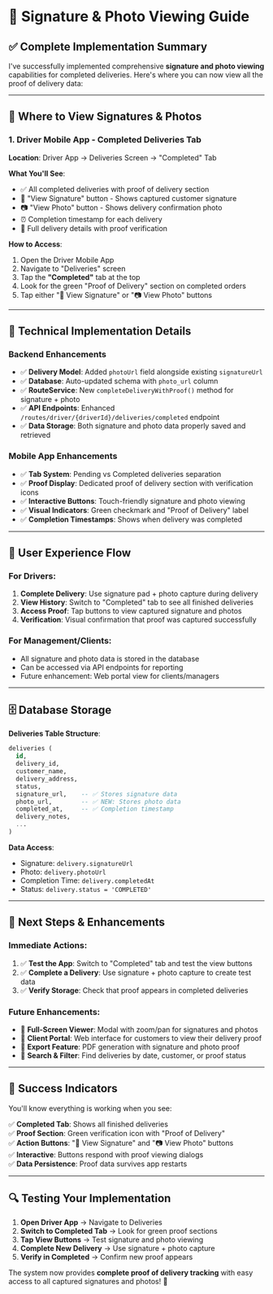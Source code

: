 # 📸 Signature & Photo Viewing Guide

## ✅ **Complete Implementation Summary**

I've successfully implemented comprehensive **signature and photo viewing** capabilities for completed deliveries. Here's where you can now view all the proof of delivery data:

---

## 🎯 **Where to View Signatures & Photos**

### **1. Driver Mobile App - Completed Deliveries Tab**

**Location**: Driver App → Deliveries Screen → "Completed" Tab

**What You'll See**:
- ✅ All completed deliveries with proof of delivery section
- 📝 "View Signature" button - Shows captured customer signature
- 📷 "View Photo" button - Shows delivery confirmation photo
- ⏰ Completion timestamp for each delivery
- 📍 Full delivery details with proof verification

**How to Access**:
1. Open the Driver Mobile App
2. Navigate to "Deliveries" screen
3. Tap the **"Completed"** tab at the top
4. Look for the green "Proof of Delivery" section on completed orders
5. Tap either "📝 View Signature" or "📷 View Photo" buttons

---

## 🔧 **Technical Implementation Details**

### **Backend Enhancements**
- ✅ **Delivery Model**: Added `photoUrl` field alongside existing `signatureUrl`
- ✅ **Database**: Auto-updated schema with `photo_url` column
- ✅ **RouteService**: New `completeDeliveryWithProof()` method for signature + photo
- ✅ **API Endpoints**: Enhanced `/routes/driver/{driverId}/deliveries/completed` endpoint
- ✅ **Data Storage**: Both signature and photo data properly saved and retrieved

### **Mobile App Enhancements**
- ✅ **Tab System**: Pending vs Completed deliveries separation
- ✅ **Proof Display**: Dedicated proof of delivery section with verification icons
- ✅ **Interactive Buttons**: Touch-friendly signature and photo viewing
- ✅ **Visual Indicators**: Green checkmark and "Proof of Delivery" label
- ✅ **Completion Timestamps**: Shows when delivery was completed

---

## 📱 **User Experience Flow**

### **For Drivers**:
1. **Complete Delivery**: Use signature pad + photo capture during delivery
2. **View History**: Switch to "Completed" tab to see all finished deliveries
3. **Access Proof**: Tap buttons to view captured signature and photos
4. **Verification**: Visual confirmation that proof was captured successfully

### **For Management/Clients**:
- All signature and photo data is stored in the database
- Can be accessed via API endpoints for reporting
- Future enhancement: Web portal view for clients/managers

---

## 🗄️ **Database Storage**

**Deliveries Table Structure**:
```sql
deliveries (
  id,
  delivery_id,
  customer_name,
  delivery_address,
  status,
  signature_url,    -- ✅ Stores signature data
  photo_url,        -- ✅ NEW: Stores photo data  
  completed_at,     -- ✅ Completion timestamp
  delivery_notes,
  ...
)
```

**Data Access**:
- Signature: `delivery.signatureUrl`
- Photo: `delivery.photoUrl`
- Completion Time: `delivery.completedAt`
- Status: `delivery.status = 'COMPLETED'`

---

## 🚀 **Next Steps & Enhancements**

### **Immediate Actions**:
1. ✅ **Test the App**: Switch to "Completed" tab and test the view buttons
2. ✅ **Complete a Delivery**: Use signature + photo capture to create test data
3. ✅ **Verify Storage**: Check that proof appears in completed deliveries

### **Future Enhancements**:
- 🔮 **Full-Screen Viewer**: Modal with zoom/pan for signatures and photos
- 🔮 **Client Portal**: Web interface for customers to view their delivery proof
- 🔮 **Export Feature**: PDF generation with signature and photo proof
- 🔮 **Search & Filter**: Find deliveries by date, customer, or proof status

---

## 🎉 **Success Indicators**

You'll know everything is working when you see:

✅ **Completed Tab**: Shows all finished deliveries  
✅ **Proof Section**: Green verification icon with "Proof of Delivery"  
✅ **Action Buttons**: "📝 View Signature" and "📷 View Photo" buttons  
✅ **Interactive**: Buttons respond with proof viewing dialogs  
✅ **Data Persistence**: Proof data survives app restarts  

---

## 🔍 **Testing Your Implementation**

1. **Open Driver App** → Navigate to Deliveries
2. **Switch to Completed Tab** → Look for green proof sections
3. **Tap View Buttons** → Test signature and photo viewing
4. **Complete New Delivery** → Use signature + photo capture
5. **Verify in Completed** → Confirm new proof appears

The system now provides **complete proof of delivery tracking** with easy access to all captured signatures and photos! 🎯
